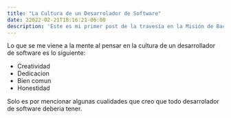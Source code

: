 ```yaml
---
title: "La Cultura de un Desarrolador de Software"
date: 22022-02-21T18:16:21-06:00
description: 'Este es mi primer post de la travesía en la Misión de Backend con Node JS de Launch X.'
---
```


Lo que se me viene a la mente al pensar en la cultura de un desarrollador de software es lo siguiente:

- Creatividad
- Dedicacion
- Bien comun
- Honestidad

Solo es por mencionar algunas cualidades que creo que todo desarrolador de software deberia tener.
